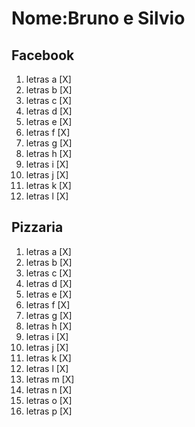 # #

# Nome:Bruno e Silvio

## Facebook

1. letras a  [X]
2. letras b  [X]
3. letras c  [X]
4. letras d  [X]
5. letras e  [X]
6. letras f  [X]
7. letras g  [X]
8. letras h  [X]
9. letras i  [X]
10. letras j  [X]
11. letras k  [X]
12. letras l  [X]

## Pizzaria

1. letras a  [X]
2. letras b  [X]
3. letras c  [X]
4. letras d  [X]
5. letras e  [X]
6. letras f  [X]
7. letras g  [X]
8. letras h  [X]
9. letras i  [X]
10. letras j  [X]
11. letras k  [X]
12. letras l  [X]
13. letras m  [X]
14. letras n [X]
15. letras o  [X]
16. letras p  [X]

